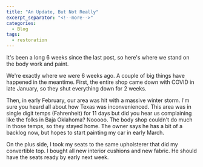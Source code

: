 ```yaml
---
title: "An Update, But Not Really"
excerpt_separator: "<!--more-->"
categories:
  - Blog
tags: 
  - restoration
---
```


It's been a long 6 weeks since the last post, so here's where we stand on the body
work and paint.

<!--more-->

We're exactly where we were 6 weeks ago. A couple of big things have happened in the
meantime. First, the entire shop came down with COVID in late January, so they shut
everything down for 2 weeks.

Then, in early February, our area was hit with a massive winter storm. I'm sure you
heard all about how Texas was inconvenienced. This area was in single digit temps 
(Fahrenheit) for 11 days but did you hear us complaining like the folks in Baja
Oklahoma? Nooooo. The body shop couldn't do much in those temps, so they stayed home.
The owner says he has a bit of a backlog now, but hopes to start painting my car in
early March.

On the plus side, I took my seats to the same upholsterer that did my convertible
top. I bought all new interior cushions and new fabric. He should have the seats ready 
by early next week.

